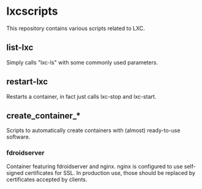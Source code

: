 # lxcscripts

This repository contains various scripts related to LXC.

## list-lxc

Simply calls "lxc-ls" with some commonly used parameters.

## restart-lxc

Restarts a container, in fact just calls lxc-stop and lxc-start.

## create_container_*

Scripts to automatically create containers with (almost) ready-to-use software.

### fdroidserver

Container featuring fdroidserver and nginx. nginx is configured to use self-signed certificates for SSL. In production use, those should be replaced by certificates accepted by clients.
